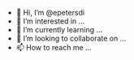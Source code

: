 - 👋 Hi, I’m @epetersdi
- 👀 I’m interested in ...
- 🌱 I’m currently learning ...
- 💞️ I’m looking to collaborate on ...
- 📫 How to reach me ...

<!---
epetersdi/epetersdi is a ✨ special ✨ repository because its `README.md` (this file) appears on your GitHub profile.
You can click the Preview link to take a look at your changes.
--->

